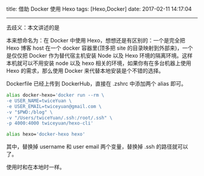 title: 借助 Docker 使用 Hexo
tags: [Hexo,Docker]
date: 2017-02-11 14:17:04

---
去歧义：本文讲述的是

本来想命名为：在 Docker 中使用 Hexo，想想还是有区别的：一个是完全把 Hexo 博客 host 在一个 docker 容器里(顶多把 site 的目录映射到外部来)，一个是仅仅把 Docker 作为替代宿主机安装 Node 以及 Hexo 环境的隔离环境。这样本机就可以不用安装 node 以及 hexo 相关的环境，如果你有在多台机器上使用 Hexo 的需求，那么使用 Docker 来代替本地安装是个不错的选择。

<!--more-->

Dockerfile 已经上传到 DockerHub，直接在 .zshrc 中添加两个 alias 即可。

```bash
alias docker-hexo='docker run --rm \
-e USER_NAME=twiceYuan \
-e USER_EMAIL=twiceyuan@gmail.com \
-v "$PWD:/blog" \
-v "/Users/twiceYuan/.ssh:/root/.ssh" \
-p 4000:4000 twiceyuan/hexo-cli'

alias hexo='docker-hexo hexo'
```

其中，替换掉 username 和 user email 两个变量，替换掉 .ssh 的路径就可以了。

使用时和在本地时一样。